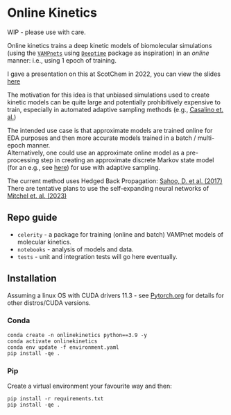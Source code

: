 # Online Kinetics

WIP - please use with care. 

Online kinetics trains a deep kinetic models of biomolecular simulations (using the [`VAMPnets`](https://www.nature.com/articles/s41467-017-02388-1) 
using [`Deeptime`](https://deeptime-ml.github.io/latest/index.html) package as inspiration) in an *online* manner: 
i.e., using 1 epoch of training. 

I gave a presentation on this at ScotChem in 2022, you can view the slides [here](https://github.com/RobertArbon/online_kinetics/blob/main/docs/presentation/ScotChem.pdf)

The motivation for this idea is that unbiased simulations used to create kinetic models can be quite large and potentially
prohibitively expensive to train, especially in automated adaptive sampling methods (e.g., [Casalino et. al.](https://journals.sagepub.com/doi/full/10.1177/10943420211006452))

The intended use case is that approximate models are trained online for EDA purposes and then more accurate models 
trained in a batch / multi-epoch manner.  
Alternatively, one could use an approximate online model as a pre-processing step in creating an approximate discrete 
Markov state model (for an e.g., see [here](https://deeptime-ml.github.io/latest/notebooks/examples/ala2-example.html)) 
for use with adaptive sampling.  

The current method uses Hedged Back Propagation: [Sahoo, D. et al. (2017)](http://arxiv.org/abs/1711.03705) 
There are tentative plans to use the self-expanding neural networks of [Mitchel et. al. (2023)](https://arxiv.org/abs/2307.04526)

## Repo guide

- `celerity` - a package for training (online and batch)  VAMPnet models of molecular kinetics. 
- `notebooks` - analysis of models and data. 
- `tests` - unit and integration tests will go here eventually. 


## Installation

Assuming a linux OS with CUDA drivers 11.3 - see [Pytorch.org](pytorch.org) for details for other distros/CUDA versions.

### Conda
```
conda create -n onlinekinetics python==3.9 -y
conda activate onlinekinetics 
conda env update -f environment.yaml
pip install -qe . 
```

### Pip
Create a virtual environment your favourite way and then: 
```
pip install -r requirements.txt
pip install -qe . 
```

